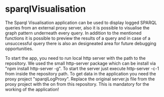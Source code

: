 # sparqlVisualisation
The Sparql Visualisation application can be used to display logged SPARQL queries from an external proxy server, also it is possible
to visualise the graph pattern underneath every query. In addition to the mentioned functions it is possible to preview the results 
of a query and in case of a unsuccessful query there is also an designeated area for future debugging opportunities.

To start the app, you need to run local http server with the path to the repository. We used the small http-server package which can be
install via "npm install http-server -g". To start the server just execute http-server -c-1 from inside the repository path. 
To get data in the application you need the proxy project "sparqlLogProxy". Replace the original server.js file from the proxy project
with the on from this repository. This is mandatory for the working of the application!
